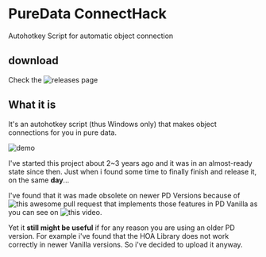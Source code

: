 # PureData ConnectHack
Autohotkey Script for automatic object connection

## download

Check the ![releases page](https://github.com/HenriAugusto/PureData-ConnectHack/releases)

## What it is
It's an autohotkey script (thus Windows only) that makes object connections for you in pure data.

![demo](https://media.giphy.com/media/3o85xGNiioOzjhUwIE/giphy.gif)

I've started this project about 2~3 years ago and it was in an almost-ready state since then. Just when i found some time to finally finish and release it, on the same **day**... 

I've found that it was made obsolete on newer PD Versions because of ![this awesome pull request](https://github.com/pure-data/pure-data/pull/374) that implements those features in PD Vanilla as you can see on ![this video](https://vimeo.com/273707442).

Yet it **still might be useful** if for any reason you are using an older PD version. For example i've found that the HOA Library does not work correctly in newer Vanilla versions. So i've decided to upload it anyway.
